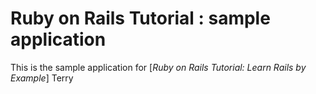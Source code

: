 # Ruby on Rails Tutorial : sample application

This is the sample application for
[*Ruby on Rails Tutorial: Learn Rails by Example*]
Terry